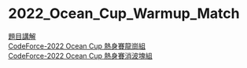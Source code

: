 # 2022_Ocean_Cup_Warmup_Match
[題目講解](https://hackmd.io/@OceanCup/editorial2022)  
[CodeForce-2022 Ocean Cup 熱身賽龍崗組](https://codeforces.com/gym/385529)  
[CodeForce-2022 Ocean Cup 熱身賽消波塊組](https://codeforces.com/gym/384996)  
